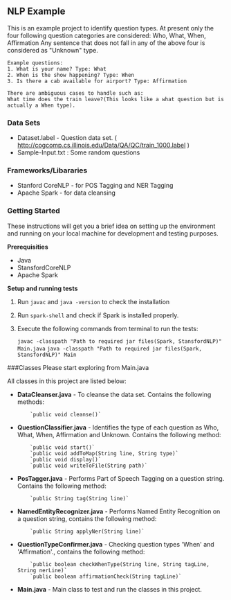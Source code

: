 ## NLP Example

 This is an example project to identify question types. At present only the four following question categories are considered:
    Who, What, When, Affirmation 
  	Any sentence that does not fall in any of the above four is considered as "Unknown" type.
  	
  	Example questions: 
  	1. What is your name? Type: What
  	2. When is the show happening? Type: When
  	3. Is there a cab available for airport? Type: Affirmation 
  	
  	There are ambiguous cases to handle such as: 
  	What time does the train leave?(This looks like a what question but is actually a When type).  
 
 
### Data Sets
 * Dataset.label - Question data set. ( http://cogcomp.cs.illinois.edu/Data/QA/QC/train_1000.label )	
 * Sample-Input.txt : Some random questions	


### Frameworks/Libararies
 * Stanford CoreNLP - for POS Tagging and NER Tagging
 * Apache Spark - for data cleansing


### Getting Started

These instructions will get you a brief idea on setting up the environment and running on your local machine for development and testing purposes. 

**Prerequisities**

- Java
- StansfordCoreNLP
- Apache Spark 


**Setup and running tests**

1. Run `javac` and `java -version` to check the installation
   
2. Run `spark-shell` and check if Spark is installed properly. 
          
3. Execute the following commands from terminal to run the tests:

      `javac -classpath "Path to required jar files(Spark, StansfordNLP)" Main.java` 
      `java -classpath "Path to required jar files(Spark, StansfordNLP)" Main` 

     

###Classes
Please start exploring from Main.java

All classes in this project are listed below:

* **DataCleanser.java** - To cleanse the data set. Contains the following methods:
	
      	  `public void cleanse()`      	 
	
* **QuestionClassifier.java** - Identifies the type of each question as Who, What, When, Affirmation and Unknown. Contains the following method:
	
      	  `public void start()`
      	  `public void addToMap(String line, String type)`
      	  `public void display()`
      	  `public void writeToFile(String path)`
	
* **PosTagger.java** - Performs Part of Speech Tagging on a question string. Contains the following method:

	  	  `public String tag(String line)`
	
* **NamedEntityRecognizer.java** - Performs Named Entity Recognition on a question string, contains the following method:
	 
      	  `public String applyNer(String line)`
	 
* **QuestionTypeConfirmer.java** - Checking question types 'When' and 'Affirmation'., contains the following method:
	
	  	  `public boolean checkWhenType(String line, String tagLine, String nerLine)`
	  	  `public boolean affirmationCheck(String tagLine)`
	
* **Main.java** - Main class to test and run the classes in this project.	






